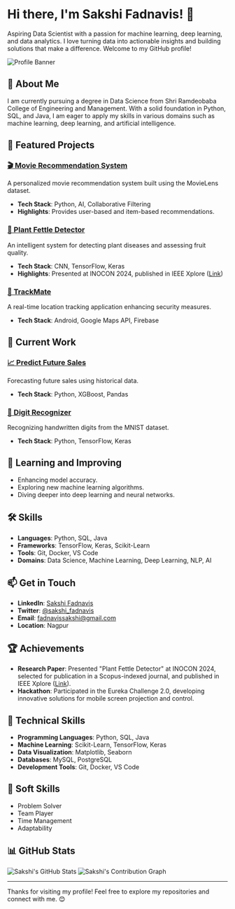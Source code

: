 # Hi there, I'm Sakshi Fadnavis! 👋

Aspiring Data Scientist with a passion for machine learning, deep learning, and data analytics. I love turning data into actionable insights and building solutions that make a difference. Welcome to my GitHub profile!

![Profile Banner](https://www.yourbannerurl.com/banner.png)

## 🚀 About Me

I am currently pursuing a degree in Data Science from Shri Ramdeobaba College of Engineering and Management. With a solid foundation in Python, SQL, and Java, I am eager to apply my skills in various domains such as machine learning, deep learning, and artificial intelligence.

## 🌟 Featured Projects

### [🎬 Movie Recommendation System](https://github.com/SakshiFadnavis2003/Movie-Recommendation-System)
A personalized movie recommendation system built using the MovieLens dataset.

- **Tech Stack**: Python, AI, Collaborative Filtering
- **Highlights**: Provides user-based and item-based recommendations.

### [🌱 Plant Fettle Detector](https://github.com/SakshiFadnavis2003/Plant-Fettle-Detector)
An intelligent system for detecting plant diseases and assessing fruit quality.

- **Tech Stack**: CNN, TensorFlow, Keras
- **Highlights**: Presented at INOCON 2024, published in IEEE Xplore ([Link](https://ieeexplore.ieee.org/abstract/document/10512262/))

### [📍 TrackMate](https://github.com/SakshiFadnavis2003/TrackMate)
A real-time location tracking application enhancing security measures.

- **Tech Stack**: Android, Google Maps API, Firebase

## 🚀 Current Work

### [📈 Predict Future Sales](https://github.com/SakshiFadnavis2003/Predict-Future-Sales)
Forecasting future sales using historical data.

- **Tech Stack**: Python, XGBoost, Pandas

### [🔢 Digit Recognizer](https://github.com/SakshiFadnavis2003/Digit-Recognizer)
Recognizing handwritten digits from the MNIST dataset.

- **Tech Stack**: Python, TensorFlow, Keras

## 🌱 Learning and Improving

- Enhancing model accuracy.
- Exploring new machine learning algorithms.
- Diving deeper into deep learning and neural networks.

## 🛠 Skills

- **Languages**: Python, SQL, Java
- **Frameworks**: TensorFlow, Keras, Scikit-Learn
- **Tools**: Git, Docker, VS Code
- **Domains**: Data Science, Machine Learning, Deep Learning, NLP, AI

## 📫 Get in Touch

- **LinkedIn**: [Sakshi Fadnavis](https://www.linkedin.com/in/sakshi-fadnavis-3023a9240/)
- **Twitter**: [@sakshi_fadnavis](https://twitter.com/sakshi_fadnavis)
- **Email**: [fadnavissakshi@gmail.com](mailto:fadnavissakshi@gmail.com)
- **Location**: Nagpur

## 🏆 Achievements

- **Research Paper**: Presented "Plant Fettle Detector" at INOCON 2024, selected for publication in a Scopus-indexed journal, and published in IEEE Xplore ([Link](https://ieeexplore.ieee.org/abstract/document/10512262/)).
- **Hackathon**: Participated in the Eureka Challenge 2.0, developing innovative solutions for mobile screen projection and control.

## 🧰 Technical Skills

- **Programming Languages**: Python, SQL, Java
- **Machine Learning**: Scikit-Learn, TensorFlow, Keras
- **Data Visualization**: Matplotlib, Seaborn
- **Databases**: MySQL, PostgreSQL
- **Development Tools**: Git, Docker, VS Code

## 💬 Soft Skills

- Problem Solver
- Team Player
- Time Management
- Adaptability

## 📊 GitHub Stats

![Sakshi's GitHub Stats](https://github-readme-stats.vercel.app/api?username=SakshiFadnavis2003&show_icons=true&hide_title=true&hide=prs&count_private=true&theme=radical)
![Sakshi's Contribution Graph](https://github-readme-streak-stats.herokuapp.com/?user=SakshiFadnavis2003&theme=radical)

---

Thanks for visiting my profile! Feel free to explore my repositories and connect with me. 😊

